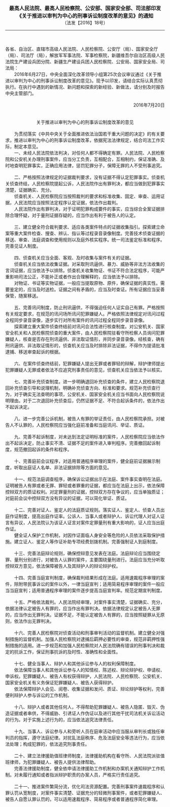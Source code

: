 <div id="div_content"><font color="#760026"></font> <p align="center"><b><font style="font-size:16px;" class="MTitle">最高人民法院、最高人民检察院、公安部、国家安全部、司法部印发《关于推进以审判为中心的刑事诉讼制度改革的意见》的通知<br></font></b><font style="font-size:14px;">
（法发【2016】18号）</font></p><hr color="red"><br>
<br>
各省、自治区、直辖市高级人民法院、人民检察院、公安厅（局）、国家安全厅（局）、司法厅（局），解放军军事法院、军事检察院，新疆维吾尔自治区高级人民法院生产建设兵团分院、新疆生产建设兵团人民检察院、公安局、国家安全局、司法局：<br>
　　2016年6月27日，中央全面深化改革领导小组第25次会议审议通过《关于推进以审判为中心的刑事诉讼制度改革的意见》。现予以印发，请结合实际认真贯彻执行。在执行中遇到的新情况、新问题和探索的新经验、新做法，请分别及时报告中央主管部门。<br>
<br>
<div align="right">　　2016年7月20日<br>
</div><br>
<br>
<div align="center">关于推进以审判为中心的刑事诉讼制度改革的意见<br>
</div><br>
　　为贯彻落实《中共中央关于全面推进依法治国若干重大问题的决定》的有关要求，推进以审判为中心的刑事诉讼制度改革，依据宪法法律规定，结合司法工作实际，制定本意见。<br>
<font class="TiaoNoA">　　一、</font>未经人民法院依法判决，对任何人都不得确定有罪。人民法院、人民检察院和公安机关办理刑事案件，应当分工负责，互相配合，互相制约，保证准确、及时地查明犯罪事实，正确应用法律，惩罚犯罪分子，保障无罪的人不受刑事追究。<br>
<br><font class="TiaoNoA">　　二、</font>严格按照法律规定的证据裁判要求，没有证据不得认定犯罪事实。侦查机关侦查终结，人民检察院提起公诉，人民法院作出有罪判决，都应当做到犯罪事实清楚，证据确实、充分。<br>
　　侦查机关、人民检察院应当按照裁判的要求和标准收集、固定、审查、运用证据，人民法院应当按照法定程序认定证据，依法作出裁判。<br>
　　人民法院作出有罪判决，对于证明犯罪构成要件的事实，应当综合全案证据排除合理怀疑，对于量刑证据存疑的，应当作出有利于被告人的认定。<br>
<br><font class="TiaoNoA">　　三、</font>建立健全符合裁判要求、适应各类案件特点的证据收集指引。探索建立命案等重大案件检查、搜查、辨认、指认等过程录音录像制度。完善技术侦查证据的移送、审查、法庭调查和使用规则以及庭外核实程序。统一司法鉴定标准和程序。完善见证人制度。<br>
<br><font class="TiaoNoA">　　四、</font>侦查机关应当全面、客观、及时收集与案件有关的证据。<br>
　　侦查机关应当依法收集证据。对采取刑讯逼供、暴力、威胁等非法方法收集的言词证据，应当依法予以排除。侦查机关收集物证、书证不符合法定程序，可能严重影响司法公正，不能补正或者作出合理解释的，应当依法予以排除。<br>
　　对物证、书证等实物证据，一般应当提取原物、原件，确保证据的真实性。需要鉴定的，应当及时送检。证据之间有矛盾的，应当及时查证。所有证据应当妥善保管，随案移送。<br>
<br><font class="TiaoNoA">　　五、</font>完善讯问制度，防止刑讯逼供，不得强迫任何人证实自己有罪。严格按照有关规定要求，在规范的讯问场所讯问犯罪嫌疑人。严格依照法律规定对讯问过程全程同步录音录像，逐步实行对所有案件的讯问过程全程同步录音录像。<br>
　　探索建立重大案件侦查终结前对讯问合法性进行核查制度。对公安机关、国家安全机关和人民检察院侦查的重大案件，由人民检察院驻看守所检察人员询问犯罪嫌疑人，核查是否存在刑讯逼供、非法取证情形，并同步录音录像。经核查，确有刑讯逼供、非法取证情形的，侦查机关应当及时排除非法证据，不得作为提请批准逮捕、移送审查起诉的根据。<br>
<br><font class="TiaoNoA">　　六、</font>在案件侦查终结前，犯罪嫌疑人提出无罪或者罪轻的辩解，辩护律师提出犯罪嫌疑人无罪或者依法不应追究刑事责任的意见，侦查机关应当依法予以核实。<br>
<br><font class="TiaoNoA">　　七、</font>完善补充侦查制度。进一步明确退回补充侦查的条件，建立人民检察院退回补充侦查引导和说理机制，明确补充侦查方向、标准和要求。规范补充侦查行为，对于确实无法查明的事项，公安机关、国家安全机关应当书面向人民检察院说明理由。对于二次退回补充侦查后，仍然证据不足、不符合起诉条件的，依法作出不起诉决定。<br>
<br><font class="TiaoNoA">　　八、</font>进一步完善公诉机制，被告人有罪的举证责任，由人民检察院承担。对被告人不认罪的，人民检察院应当强化庭前准备和当庭讯问、举证、质证。<br>
<br><font class="TiaoNoA">　　九、</font>完善不起诉制度，对未达到法定证明标准的案件，人民检察院应当依法作出不起诉决定，防止事实不清、证据不足的案件进入审判程序。完善撤回起诉制度，规范撤回起诉的条件和程序。<br>
<br><font class="TiaoNoA">　　十、</font>完善庭前会议程序，对适用普通程序审理的案件，健全庭前证据展示制度，听取出庭证人名单、非法证据排除等方面的意见。<br>
<br><font class="TiaoNoA">　　十一、</font>规范法庭调查程序，确保诉讼证据出示在法庭、案件事实查明在法庭。证明被告人有罪或者无罪、罪轻或者罪重的证据，都应当在法庭上出示，依法保障控辩双方的质证权利。对定罪量刑的证据，控辩双方存在争议的，应当单独质证；对庭前会议中控辩双方没有异议的证据，可以简化举证、质证。<br>
<br><font class="TiaoNoA">　　十二、</font>完善对证人、鉴定人的法庭质证规则。落实证人、鉴定人、侦查人员出庭作证制度，提高出庭作证率。公诉人、当事人或者辩护人、诉讼代理人对证人证言有异议，人民法院认为该证人证言对案件定罪量刑有重大影响的，证人应当出庭作证。<br>
　　健全证人保护工作机制，对因作证面临人身安全等危险的人员依法采取保护措施。建立证人、鉴定人等作证补助专项经费划拨机制。完善强制证人到庭制度。<br>
<br><font class="TiaoNoA">　　十三、</font>完善法庭辩论规则，确保控辩意见发表在法庭。法庭辩论应当围绕定罪、量刑分别进行，对被告人认罪的案件，主要围绕量刑进行。法庭应当充分听取控辩双方意见，依法保障被告人及其辩护人的辩论辩护权。<br>
<br><font class="TiaoNoA">　　十四、</font>完善当庭宣判制度，确保裁判结果形成在法庭。适用速裁程序审理的案件，除附带民事诉讼的案件以外，一律当庭宣判；适用简易程序审理的案件一般应当当庭宣判；适用普通程序审理的案件逐步提高当庭宣判率。规范定期宣判制度。<br>
<br><font class="TiaoNoA">　　十五、</font>严格依法裁判。人民法院经审理，对案件事实清楚，证据确实、充分，依据法律认定被告人有罪的，应当作出有罪判决。依据法律规定认定被告人无罪的，应当作出无罪判决。证据不足，不能认定被告人有罪的，应当按照疑罪从无原则，依法作出无罪判决。<br>
<br><font class="TiaoNoA">　　十六、</font>完善人民检察院对侦查活动和刑事审判活动的监督机制。建立健全对强制措施的监督机制。加强人民检察院对逮捕后羁押必要性的审查，规范非羁押性强制措施的适用。进一步规范和加强人民检察院对人民法院确有错误的刑事判决和裁定的抗诉工作，保证刑事抗诉的及时性、准确性和全面性。<br>
<br><font class="TiaoNoA">　　十七、</font>健全当事人、辩护人和其他诉讼参与人的权利保障制度。<br>
　　依法保障当事人和其他诉讼参与人的知情权、陈述权、辩论辩护权、申请权、申诉权。犯罪嫌疑人、被告人有权获得辩护，人民法院、人民检察院、公安机关、国家安全机关有义务保证犯罪嫌疑人、被告人获得辩护。<br>
　　依法保障辩护人会见、阅卷、收集证据和发问、质证、辩论辩护等权利，完善便利辩护人参与诉讼的工作机制。<br>
<br><font class="TiaoNoA">　　十八、</font>辩护人或者其他任何人，不得帮助犯罪嫌疑人、被告人隐匿、毁灭、伪造证据或者串供，不得威胁、引诱证人作伪证以及进行其他干扰司法机关诉讼活动的行为。对于实施上述行为的，应当依法追究法律责任。<br>
<br><font class="TiaoNoA">　　十九、</font>当事人、诉讼参与人和旁听人员在庭审活动中应当服从审判长或独任审判员的指挥，遵守法庭纪律。对扰乱法庭秩序、危及法庭安全等违法行为，应当依法处理；构成犯罪的，依法追究刑事责任。<br>
<br><font class="TiaoNoA">　　二十、</font>建立法律援助值班律师制度，法律援助机构在看守所、人民法院派驻值班律师，为犯罪嫌疑人、被告人提供法律帮助。<br>
　　完善法律援助制度，健全依申请法律援助工作机制和办案机关通知辩护工作机制。对未履行通知或者指派辩护职责的办案人员，严格实行责任追究。<br>
<br><font class="TiaoNoA">　　二十一、</font>推进案件繁简分流，优化司法资源配置。完善刑事案件速裁程序和认罪认罚从宽制度，对案件事实清楚、证据充分的轻微刑事案件，或者犯罪嫌疑人、被告人自愿认罪认罚的，可以适用速裁程序、简易程序或者普通程序简化审理。<br>
<br><br>
</div>